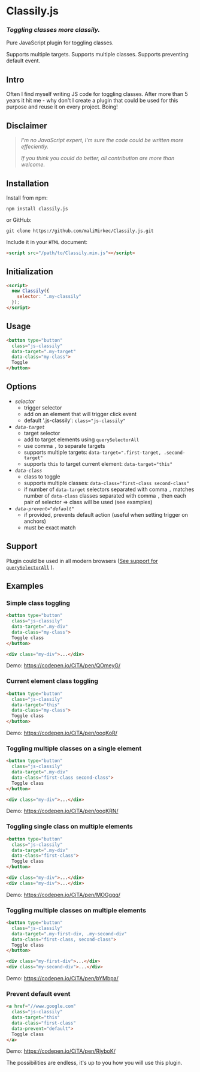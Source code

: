 # Classily.js

### _Toggling classes more classily._

Pure JavaScript plugin for toggling classes.

Supports multiple targets.
Supports multiple classes.
Supports preventing default event.

## Intro

Often I find myself writing JS code for toggling classes. After more than 5 years it hit me - why don't I create a plugin that could be used for this purpose and reuse it on every project. Boing!

## Disclaimer

> _I'm no JavaScript expert, I'm sure the code could be written more effeciently._
>
> _If you think you could do better, all contribution are more than welcome._

## Installation

Install from npm:

```
npm install classily.js
```

or GitHub:

```
git clone https://github.com/maliMirkec/Classily.js.git
```

Include it in your `HTML` document:

```html
<script src="/path/to/Classily.min.js"></script>
```

## Initialization

```html
<script>
  new Classily({
    selector: ".my-classily"
  });
</script>
```

## Usage

```html
<button type="button"
  class="js-classily"
  data-target=".my-target"
  data-class="my-class">
  Toggle
</button>
```

## Options

* _selector_
  - trigger selector
  - add on an element that will trigger click event
  - default '.js-classily': `class="js-classily"`
* _`data-target`_
  - target selector
  - add to target elements using `querySelectorAll`
  - use comma `,` to separate targets
  - supports multiple targets: `data-target=".first-target, .second-target"`
  - supports `this` to target current element: `data-target="this"`
* _`data-class`_
  - class to toggle
  - supports multiple classes: `data-class="first-class second-class"`
  - if number of `data-target` selectors separated with comma `,` matches number of `data-class` classes separated with comma `,` then each pair of selector => class will be used (see examples)
* _`data-prevent="default"`_
  - if provided, prevents default action (useful when setting trigger on anchors)
  - must be exact match

## Support

Plugin could be used in all modern browsers ([See support for `querySelectorAll`](https://caniuse.com/#feat=queryselector) ).

## Examples

### Simple class toggling

```html
<button type="button"
  class="js-classily"
  data-target=".my-div"
  data-class="my-class">
  Toggle class
</button>

<div class="my-div">...</div>
```

Demo: https://codepen.io/CiTA/pen/QOmeyG/

### Current element class toggling

```html
<button type="button"
  class="js-classily"
  data-target="this"
  data-class="my-class">
  Toggle class
</button>
```

Demo: https://codepen.io/CiTA/pen/ooqKoR/

### Toggling multiple classes on a single element

```html
<button type="button"
  class="js-classily"
  data-target=".my-div"
  data-class="first-class second-class">
  Toggle class
</button>

<div class="my-div">...</div>
```

Demo: https://codepen.io/CiTA/pen/ooqKRN/

### Toggling single class on multiple elements

```html
<button type="button"
  class="js-classily"
  data-target=".my-div"
  data-class="first-class">
  Toggle class
</button>

<div class="my-div">...</div>
<div class="my-div">...</div>
```

Demo: https://codepen.io/CiTA/pen/MOGggq/

### Toggling multiple classes on multiple elements

```html
<button type="button"
  class="js-classily"
  data-target=".my-first-div, .my-second-div"
  data-class="first-class, second-class">
  Toggle class
</button>

<div class="my-first-div">...</div>
<div class="my-second-div">...</div>
```

Demo: https://codepen.io/CiTA/pen/bYMbpa/

### Prevent default event

```html
<a href="//www.google.com"
  class="js-classily"
  data-target="this"
  data-class="first-class"
  data-prevent="default">
  Toggle class
</a>
```

Demo: https://codepen.io/CiTA/pen/RjyboK/

The possibilities are endless, it's up to you how you will use this plugin.
